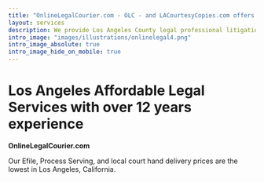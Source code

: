 ```yaml
---
title: "OnlineLegalCourier.com - OLC - and LACourtesyCopies.com offers Los Angeles, California Legal Delivery"
layout: services
description: We provide Los Angeles County legal professional litigation efile and physical delivery services.
intro_image: "images/illustrations/onlinelegal4.png"
intro_image_absolute: true
intro_image_hide_on_mobile: true
---
```


# Los Angeles Affordable Legal Services with over 12 years experience

**OnlineLegalCourier.com**

Our Efile, Process Serving, and local court hand delivery prices are the lowest in Los Angeles, California.